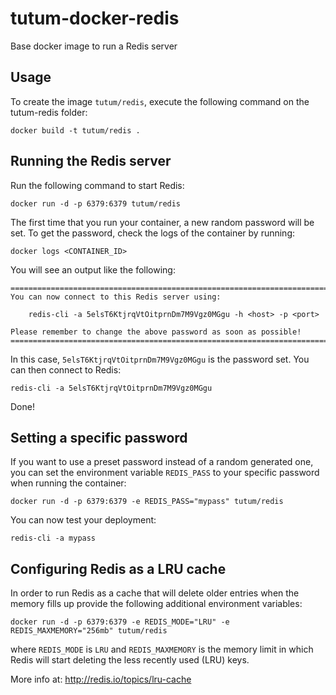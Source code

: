 tutum-docker-redis
==================

Base docker image to run a Redis server


Usage
-----

To create the image `tutum/redis`, execute the following command on the tutum-redis folder:

	docker build -t tutum/redis .


Running the Redis server
------------------------

Run the following command to start Redis:

	docker run -d -p 6379:6379 tutum/redis

The first time that you run your container, a new random password will be set.
To get the password, check the logs of the container by running:

	docker logs <CONTAINER_ID>

You will see an output like the following:

	========================================================================
	You can now connect to this Redis server using:

	    redis-cli -a 5elsT6KtjrqVtOitprnDm7M9Vgz0MGgu -h <host> -p <port>

	Please remember to change the above password as soon as possible!
	========================================================================

In this case, `5elsT6KtjrqVtOitprnDm7M9Vgz0MGgu` is the password set. 
You can then connect to Redis:

	redis-cli -a 5elsT6KtjrqVtOitprnDm7M9Vgz0MGgu

Done!


Setting a specific password
---------------------------

If you want to use a preset password instead of a random generated one, you can
set the environment variable `REDIS_PASS` to your specific password when running the container:

	docker run -d -p 6379:6379 -e REDIS_PASS="mypass" tutum/redis

You can now test your deployment:

	redis-cli -a mypass


Configuring Redis as a LRU cache
--------------------------------

In order to run Redis as a cache that will delete older entries when the memory fills up
provide the following additional environment variables:

	docker run -d -p 6379:6379 -e REDIS_MODE="LRU" -e REDIS_MAXMEMORY="256mb" tutum/redis

where `REDIS_MODE` is `LRU` and `REDIS_MAXMEMORY` is the memory limit in which
Redis will start deleting the less recently used (LRU) keys.

More info at: http://redis.io/topics/lru-cache
